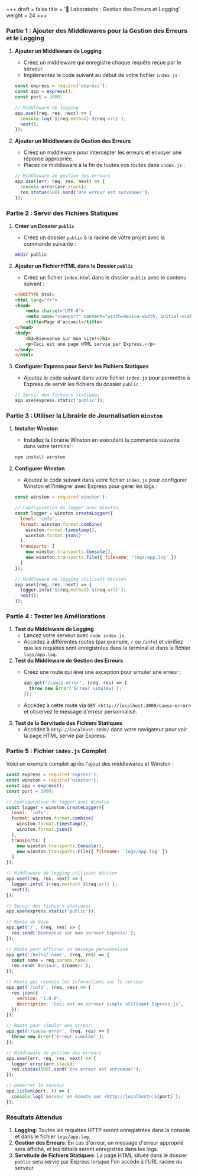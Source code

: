 +++
draft = false
title = '🧪 Laboratoire : Gestion des Erreurs et Logging'
weight = 24
+++


### Partie 1 : Ajouter des Middlewares pour la Gestion des Erreurs et le Logging

1. **Ajouter un Middleware de Logging**
    - Créez un middleware qui enregistre chaque requête reçue par le serveur.
    - Implémentez le code suivant au début de votre fichier `index.js` :
    
    ```jsx
    const express = require('express');
    const app = express();
    const port = 3000;
    
    // Middleware de logging
    app.use((req, res, next) => {
      console.log(`${req.method} ${req.url}`);
      next();
    });
    ```
    
2. **Ajouter un Middleware de Gestion des Erreurs**
    - Créez un middleware pour intercepter les erreurs et envoyer une réponse appropriée.
    - Placez ce middleware à la fin de toutes vos routes dans `index.js` :
    
    ```jsx
    // Middleware de gestion des erreurs
    app.use((err, req, res, next) => {
      console.error(err.stack);
      res.status(500).send('Une erreur est survenue!');
    });
    ```
    

### Partie 2 : Servir des Fichiers Statiques

1. **Créer un Dossier `public`**
    - Créez un dossier `public` à la racine de votre projet avec la commande suivante :
    
    ```bash
    mkdir public
    ```
    
2. **Ajouter un Fichier HTML dans le Dossier `public`**
    - Créez un fichier `index.html` dans le dossier `public` avec le contenu suivant :
    
    ```html
    <!DOCTYPE html>
    <html lang="fr">
    <head>
        <meta charset="UTF-8">
        <meta name="viewport" content="width=device-width, initial-scale=1.0">
        <title>Page d'accueil</title>
    </head>
    <body>
        <h1>Bienvenue sur mon site!</h1>
        <p>Ceci est une page HTML servie par Express.</p>
    </body>
    </html>
    ```
    
3. **Configurer Express pour Servir les Fichiers Statiques**
    - Ajoutez le code suivant dans votre fichier `index.js` pour permettre à Express de servir les fichiers du dossier `public` :
    
    ```jsx
    // Servir des fichiers statiques
    app.use(express.static('public'));
    ```
    

### Partie 3 : Utiliser la Librairie de Journalisation `Winston`

1. **Installer Winston**
    - Installez la librairie Winston en exécutant la commande suivante dans votre terminal :
    
    ```bash
    npm install winston
    ```
    
2. **Configurer Winston**
    - Ajoutez le code suivant dans votre fichier `index.js` pour configurer Winston et l'intégrer avec Express pour gérer les logs :
    
    ```jsx
    const winston = require('winston');
    
    // Configuration du logger avec Winston
    const logger = winston.createLogger({
      level: 'info',
      format: winston.format.combine(
        winston.format.timestamp(),
        winston.format.json()
      ),
      transports: [
        new winston.transports.Console(),
        new winston.transports.File({ filename: 'logs/app.log' })
      ]
    });
    
    // Middleware de logging utilisant Winston
    app.use((req, res, next) => {
      logger.info(`${req.method} ${req.url}`);
      next();
    });
    ```
    

### Partie 4 : Tester les Améliorations

1. **Test du Middleware de Logging**
    - Lancez votre serveur avec `node index.js`.
    - Accédez à différentes routes (par exemple, `/` ou `/info`) et vérifiez que les requêtes sont enregistrées dans le terminal et dans le fichier `logs/app.log`.
2. **Test du Middleware de Gestion des Erreurs**
    - Créez une route qui lève une exception pour simuler une erreur :
        
        ```jsx
        app.get('/cause-error', (req, res) => {
          throw new Error('Erreur simulée!');
        });
        ```
        
    - Accédez à cette route via `GET <http://localhost:3000/cause-error`> et observez le message d'erreur personnalisé.
3. **Test de la Servitude des Fichiers Statiques**
    - Accédez à `http://localhost:3000/` dans votre navigateur pour voir la page HTML servie par Express.

### Partie 5 : Fichier `index.js` Complet

Voici un exemple complet après l'ajout des middlewares et Winston :

```jsx
const express = require('express');
const winston = require('winston');
const app = express();
const port = 3000;

// Configuration du logger avec Winston
const logger = winston.createLogger({
  level: 'info',
  format: winston.format.combine(
    winston.format.timestamp(),
    winston.format.json()
  ),
  transports: [
    new winston.transports.Console(),
    new winston.transports.File({ filename: 'logs/app.log' })
  ]
});

// Middleware de logging utilisant Winston
app.use((req, res, next) => {
  logger.info(`${req.method} ${req.url}`);
  next();
});

// Servir des fichiers statiques
app.use(express.static('public'));

// Route de base
app.get('/', (req, res) => {
  res.send('Bienvenue sur mon serveur Express!');
});

// Route pour afficher un message personnalisé
app.get('/hello/:name', (req, res) => {
  const name = req.params.name;
  res.send(`Bonjour, ${name}!`);
});

// Route qui renvoie les informations sur le serveur
app.get('/info', (req, res) => {
  res.json({
    version: '1.0.0',
    description: 'Ceci est un serveur simple utilisant Express.js',
  });
});

// Route pour simuler une erreur
app.get('/cause-error', (req, res) => {
  throw new Error('Erreur simulée!');
});

// Middleware de gestion des erreurs
app.use((err, req, res, next) => {
  logger.error(err.stack);
  res.status(500).send('Une erreur est survenue!');
});

// Démarrer le serveur
app.listen(port, () => {
  console.log(`Serveur en écoute sur <http://localhost>:${port}`);
});
```

### Résultats Attendus

1. **Logging**: Toutes les requêtes HTTP seront enregistrées dans la console et dans le fichier `logs/app.log`.
2. **Gestion des Erreurs**: En cas d'erreur, un message d'erreur approprié sera affiché, et les détails seront enregistrés dans les logs.
3. **Servitude de Fichiers Statiques**: La page HTML située dans le dossier `public` sera servie par Express lorsque l'on accède à l'URL racine du serveur.